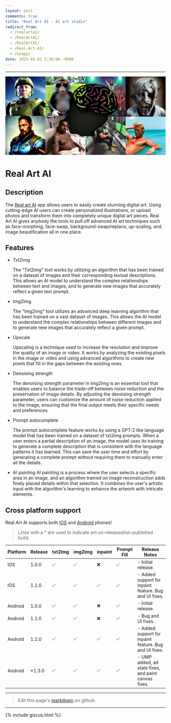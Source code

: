 ```yaml
---
layout: post
comments: true
title: "Real Art AI - AI art studio"
redirect_from:
  - /realartai/
  - /RealArtAi/
  - /RealArtAI/
  - /Real-Art-AI/
  - /aiapp/
date: 2023-05-02 1:30:00 -0500
---
```

---

<p align="center">
  <img src="https://raw.githubusercontent.com/JakeTurner616/JakeTurner616.github.io/main/assets/img/banner.png" alt="banner"/>
</p>

# Real Art AI

## Description
<p>The <a id="appLink" href="#">Real art AI</a> app allows users to easily create stunning digital art. Using cutting-edge AI users can create personalized illustrations, or upload photos and transform them into completely unique digital art pieces. Real Art AI gives anybody the tools to pull off advanced AI art techniques such as face-morphing, face-swap, background-swap/replace, up-scaling, and image beautification all in one place.</p>

## Features

- Txt2img

  The "Txt2img" tool works by utilizing an algorithm that has been trained on a dataset of images and their corresponding textual descriptions. This allows an AI model to understand the complex relationships between text and images, and to generate new images that accurately reflect a given text prompt.

- Img2img

  The "Img2img" tool utilizes an advanced deep learning algorithm that has been trained on a vast dataset of images. This allows the AI model to understand the complex relationships between different images and to generate new images that accurately reflect a given prompt. 

- Upscale

  Upscaling is a technique used to increase the resolution and improve the quality of an image or video. It works by analyzing the existing pixels in the image or video and using advanced algorithms to create new pixels that fill in the gaps between the existing ones. 

- Denoising strength

  The denoising strength parameter in img2img is an essential tool that enables users to balance the trade-off between noise reduction and the preservation of image details. By adjusting the denoising strength parameter, users can customize the amount of noise reduction applied to the image, ensuring that the final output meets their specific needs and preferences.

- Prompt autocomplete

  The prompt autocomplete feature works by using a GPT-2 like language model that has been trained on a dataset of txt2img prompts. When a user enters a partial description of an image, the model uses its training to generate a complete description that is consistent with the language patterns it has learned. This can save the user time and effort by generating a complete prompt without requiring them to manually enter all the details.

- AI painting
  AI painting is a process where the user selects a specific area in an image, and an algorithm trained on image reconstruction adds finely placed details within that selection. It combines the user's artistic input with the algorithm's learning to enhance the artwork with intricate elements.

## Cross platform support
Real Art AI supports both [IOS](https://apps.apple.com/us/app/real-art-ai/id6449267914) and [Android](https://play.google.com/store/apps/details?id=org.serverboi.RealArtAI) phones!

<script>
  var userAgent = navigator.userAgent || navigator.vendor || window.opera;
  
  if (/android/i.test(userAgent)) {
    // Android
    document.getElementById("appLink").href = "https://play.google.com/store/apps/details?id=org.serverboi.RealArtAI";
  } else if (/iPad|iPhone|iPod/.test(userAgent) && !window.MSStream) {
    // iOS
    document.getElementById("appLink").href = "https://apps.apple.com/us/app/real-art-ai/id6449267914";
  } else {
    // Default to iOS link
    document.getElementById("appLink").href = "https://apps.apple.com/us/app/real-art-ai/id6449267914";
  }

</script>

>  Lines with a * are used to indicate am un-released/un-published build.

| Platform | Release | txt2img | img2img | inpaint | Prompt Fill | Release Notes                                   |
|----------|---------|---------|---------|---------|-------------|-------------------------------------------------|
| IOS      | 1.0.0   | ✅      | ✅      | ❌      | ✅          | - Initial release.                              |
| IOS      | 1.1.0   | ✅      | ✅      | ✅      | ✅          | - Added support for inpaint feature. Bug and UI fixes. |
| Android  | 1.0.0   | ✅      | ✅      | ❌      | ✅          | - Initial release.                              |
| Android  | 1.1.0   | ✅      | ✅      | ❌      | ✅          | - Bug and UI fixes.                             |
| Android  | 1.2.0   | ✅      | ✅      | ✅      | ✅          | - Added support for inpaint feature. Bug and UI fixes. |
| Android  | *1.3.0  | ✅      | ✅      | ✅      | ✅          | - UMP added, ad state fixes, and paint canvas fixes. |


---

> Edit this page's <a href="https://github.com/JakeTurner616/JakeTurner616.github.io/blob/main/{{page.path}}">markdown</a> on github.

---

{% include giscus.html %}
